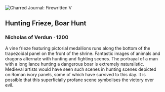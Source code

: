 <div class="artwork-of-the-day">
  <div class="container">
    <div class="img-wrapper">
      <img
        src="https://uploads4.wikiart.org/images/nicholas-of-verdun/hunting-frieze-boar-hunt.jpg"
        alt="Charred Journal: Firewritten V" />
    </div>
    <div class="artwork-detail">
      <div class="artwork-origin"> 
        <h2 class="artwork-name">Hunting Frieze, Boar Hunt</h2>
        <h3 class="artist">
          Nicholas of Verdun
                    ·  1200
        </h3>
      </div>
      <p class="description">
        <span class="artwork-description-text ng-binding" ng-bind-html="viewModel.ArtworkOfTheDay.Description | unsafe">A vine frieze featuring pictorial medallions runs along the bottom of the trapezoidal panel on the front of the shrine. Fantastic images of animals and dragons alternate with hunting and fighting scenes. The portrayal of a man with a long lance hunting a dangerous boar is extremely naturalistic. Medieval artists would have seen such scenes in hunting scenes depicted on Roman ivory panels, some of which have survived to this day. It is possible that this superficially profane scene symbolises the victory over evil.</span>
                        <div class="text-shadow-container" ng-show="showShadow" style=""></div>
      </p>
    </div>
  </div>

</div>

